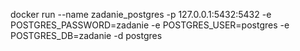 docker run --name zadanie_postgres -p 127.0.0.1:5432:5432 -e POSTGRES_PASSWORD=zadanie -e POSTGRES_USER=postgres -e POSTGRES_DB=zadanie -d postgres
